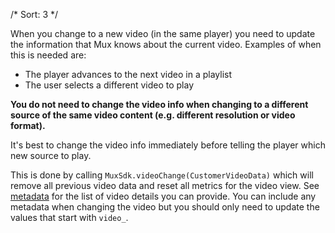 /*
Sort: 3
 */

When you change to a new video (in the same player) you need to update the information that Mux knows about the current video. Examples of when this is needed are:

* The player advances to the next video in a playlist
* The user selects a different video to play

**You do not need to change the video info when changing to a different source of the same video content (e.g. different resolution or video format).**

It's best to change the video info immediately before telling the player which new source to play.

This is done by calling <code>MuxSdk.videoChange(CustomerVideoData)</code> which will remove all previous video data and reset all metrics for the video view. See <a href="options-and-metadata">metadata</a> for the list of video details you can provide. You can include any metadata when changing the video but you should only need to update the values that start with <code>video_</code>.
